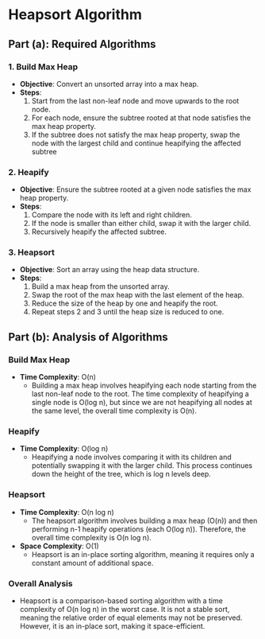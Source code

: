 # Heapsort Algorithm

## Part (a): Required Algorithms

### 1. Build Max Heap
- **Objective**: Convert an unsorted array into a max heap.
- **Steps**:
    1. Start from the last non-leaf node and move upwards to the root node.
    2. For each node, ensure the subtree rooted at that node satisfies the max heap property.
    3. If the subtree does not satisfy the max heap property, swap the node with the largest child and continue heapifying the affected subtree

### 2. Heapify
- **Objective**: Ensure the subtree rooted at a given node satisfies the max heap property.
- **Steps**:
    1. Compare the node with its left and right children.
    2. If the node is smaller than either child, swap it with the larger child.
    3. Recursively heapify the affected subtree.

### 3. Heapsort
- **Objective**: Sort an array using the heap data structure.
- **Steps**:
    1. Build a max heap from the unsorted array.
    2. Swap the root of the max heap with the last element of the heap.
    3. Reduce the size of the heap by one and heapify the root.
    4. Repeat steps 2 and 3 until the heap size is reduced to one.

## Part (b): Analysis of Algorithms

### Build Max Heap
- **Time Complexity**: O(n)
    - Building a max heap involves heapifying each node starting from the last non-leaf node to the root. The time complexity of heapifying a single node is O(log n), but since we are not heapifying all nodes at the same level, the overall time complexity is O(n).

### Heapify
- **Time Complexity**: O(log n)
    - Heapifying a node involves comparing it with its children and potentially swapping it with the larger child. This process continues down the height of the tree, which is log n levels deep.

### Heapsort
- **Time Complexity**: O(n log n)
    - The heapsort algorithm involves building a max heap (O(n)) and then performing n-1 heapify operations (each O(log n)). Therefore, the overall time complexity is O(n log n).
- **Space Complexity**: O(1)
    - Heapsort is an in-place sorting algorithm, meaning it requires only a constant amount of additional space.

### Overall Analysis
- Heapsort is a comparison-based sorting algorithm with a time complexity of O(n log n) in the worst case. It is not a stable sort, meaning the relative order of equal elements may not be preserved. However, it is an in-place sort, making it space-efficient.